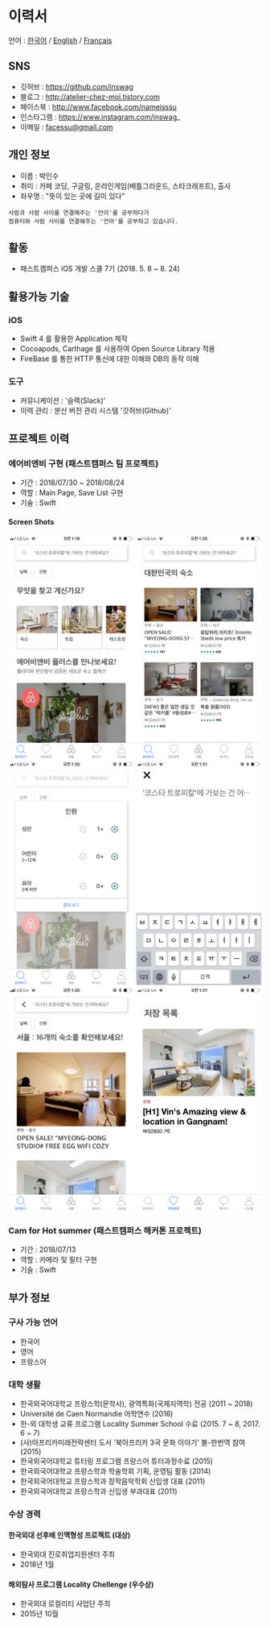 # 이력서
언어 : [한국어](https://github.com/inswag/resume/blob/master/README_KR.md) / 
      [English](https://github.com/inswag/resume/blob/master/README_EN.md) / 
      [Français](https://github.com/inswag/resume/blob/master/README_FR.md) 

## SNS
- 깃허브 : https://github.com/inswag
- 블로그 : http://atelier-chez-moi.tistory.com
- 페이스북 : http://www.facebook.com/nameisssu
- 인스타그램 : https://www.instagram.com/inswag_
- 이메일 : facessu@gmail.com

## 개인 정보
- 이름 : 박인수
- 취미 : 카페 코딩, 구글링, 온라인게임(배틀그라운드, 스타크래프트), 출사
- 좌우명 : "뜻이 있는 곳에 길이 있다"
  
```
사람과 사람 사이를 연결해주는 '언어'를 공부하다가
컴퓨터와 사람 사이를 연결해주는 '언어'를 공부하고 있습니다.
```
  
## 활동
- 패스트캠퍼스 iOS 개발 스쿨 7기 (2018. 5. 8 ~ 8. 24)
  
## 활용가능 기술
### iOS
- Swift 4 를 활용한 Application 제작
- Cocoapods, Carthage 를 사용하여 Open Source Library 적용
- FireBase 를 통한 HTTP 통신에 대한 이해와 DB의 동작 이해
  
### 도구
- 커뮤니케이션 : '슬랙(Slack)'
- 이력 관리 : 분산 버전 관리 시스템 '깃허브(Github)'
  
## 프로젝트 이력
### 에어비엔비 구현 (패스트캠퍼스 팀 프로젝트)
- 기간 : 2018/07/30 ~ 2018/08/24
- 역할 : Main Page, Save List 구현
- 기술 : Swift
#### Screen Shots
<div>
<img width="250" src="https://github.com/inswag/resume/blob/master/images/AirBnB_Main.PNG">
<img width="250" src="https://github.com/inswag/resume/blob/master/images/AirBnB_HouseList.PNG">
<img width="250" src="https://github.com/inswag/resume/blob/master/images/AirBnB_countingPeople.PNG">  
<img width="250" src="https://github.com/inswag/resume/blob/master/images/AirBnB_Search.PNG">
<img width="250" src="https://github.com/inswag/resume/blob/master/images/AirBnB_SeoulHouse.PNG">
<img width="250" src="https://github.com/inswag/resume/blob/master/images/AirBnB_SaveList.PNG">
</div>

### Cam for Hot summer (패스트캠퍼스 해커톤 프로젝트)
- 기간 : 2018/07/13
- 역할 : 카메라 및 필터 구현
- 기술 : Swift


## 부가 정보
### 구사 가능 언어
- 한국어
- 영어
- 프랑스어

### 대학 생활
- 한국외국어대학교 프랑스학(문학사), 광역특화(국제지역학) 전공 (2011 ~ 2018)
- Université de Caen Normandie 어학연수 (2016)
- 한-외 대학생 교류 프로그램 Locality Summer School 수료 (2015. 7 ~ 8, 2017. 6 ~ 7)
- (사)아프리카미래전략센터 도서 '북아프리카 3국 문화 이야기' 불-한번역 참여 (2015) 
- 한국외국어대학교 튜터링 프로그램 프랑스어 튜터과정수료 (2015)
- 한국외국어대학교 프랑스학과 학술학회 기획, 운영팀 활동 (2014)
- 한국외국어대학교 프랑스학과 창작음악학회 신입생 대표 (2011)
- 한국외국어대학교 프랑스학과 신입생 부과대표 (2011)
  
### 수상 경력
#### 한국외대 선후배 인맥형성 프로젝트 (대상)
- 한국외대 진로취업지원센터 주최
- 2018년 1월
  
#### 해외탐사 프로그램 Locality Chellenge (우수상)
- 한국외대 로컬리티 사업단 주최
- 2015년 10월

